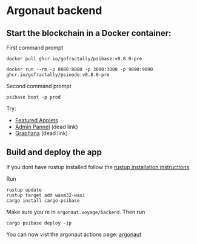 # Argonaut backend

## Start the blockchain in a Docker container:

First command prompt
```command
docker pull ghcr.io/gofractally/psibase:v0.8.0-pre

docker run --rm -p 8080:8080 -p 3000:3000 -p 9090:9090 ghcr.io/gofractally/psinode:v0.8.0-pre
```
Second command prompt
```command
psibase boot -p prod
```
Try:
- [Featured Applets](http://psibase.127.0.0.1.sslip.io:8080/)
- [Admin Pannel](http://localhost:8080/#Dashboard) (dead link)
- [Graphana](http://localhost:3000/grafana/d/psinode-dashboard/psinode-dashboards?orgId=1&refresh=5s) (dead link)


## Build and deploy the app

If you dont have rustup installed follow the [rustup installation instructions](https://rustup.rs/). 

Run 
```command
rustup update
rustup target add wasm32-wasi
cargo install cargo-psibase

```

Make sure you're in `argonaut.voyage/backend`. Then run 
```command
cargo psibase deploy -ip
```

You can now vist the argonaut actions page: [argonaut](http://argonaut.psibase.127.0.0.1.sslip.io:8080/)


